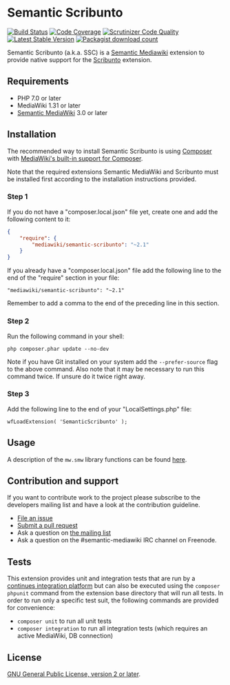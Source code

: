 # Semantic Scribunto

[![Build Status](https://secure.travis-ci.org/SemanticMediaWiki/SemanticScribunto.svg?branch=master)](http://travis-ci.org/SemanticMediaWiki/SemanticScribunto)
[![Code Coverage](https://scrutinizer-ci.com/g/SemanticMediaWiki/SemanticScribunto/badges/coverage.png?b=master)](https://scrutinizer-ci.com/g/SemanticMediaWiki/SemanticScribunto/?branch=master)
[![Scrutinizer Code Quality](https://scrutinizer-ci.com/g/SemanticMediaWiki/SemanticScribunto/badges/quality-score.png?b=master)](https://scrutinizer-ci.com/g/SemanticMediaWiki/SemanticScribunto/?branch=master)
[![Latest Stable Version](https://poser.pugx.org/mediawiki/semantic-scribunto/version.png)](https://packagist.org/packages/mediawiki/semantic-scribunto)
[![Packagist download count](https://poser.pugx.org/mediawiki/semantic-scribunto/d/total.png)](https://packagist.org/packages/mediawiki/semantic-scribunto)

Semantic Scribunto (a.k.a. SSC) is a [Semantic Mediawiki][smw] extension to provide native support for the
[Scribunto][scri] extension.

## Requirements

- PHP 7.0 or later
- MediaWiki 1.31 or later
- [Semantic MediaWiki][smw] 3.0 or later

## Installation

The recommended way to install Semantic Scribunto is using [Composer](https://getcomposer.org) with
[MediaWiki's built-in support for Composer](https://www.mediawiki.org/wiki/Composer).

Note that the required extensions Semantic MediaWiki and Scribunto must be installed first according to
the installation instructions provided.

### Step 1
    
If you do not have a "composer.local.json" file yet, create one and add the following content to it:

```json
{
	"require": {
		"mediawiki/semantic-scribunto": "~2.1"
	}
}
```

If you already have a "composer.local.json" file add the following line to the end of the "require"
section in your file:

    "mediawiki/semantic-scribunto": "~2.1"

Remember to add a comma to the end of the preceding line in this section.

### Step 2

Run the following command in your shell:

    php composer.phar update --no-dev

Note if you have Git installed on your system add the `--prefer-source` flag to the above command. Also
note that it may be necessary to run this command twice. If unsure do it twice right away.

### Step 3

Add the following line to the end of your "LocalSettings.php" file:

    wfLoadExtension( 'SemanticScribunto' );

## Usage

A description of the `mw.smw` library functions can be found [here](docs/README.md).

## Contribution and support

If you want to contribute work to the project please subscribe to the developers mailing list and
have a look at the contribution guideline.

* [File an issue](https://github.com/SemanticMediaWiki/SemanticScribunto/issues)
* [Submit a pull request](https://github.com/SemanticMediaWiki/SemanticScribunto/pulls)
* Ask a question on [the mailing list](https://www.semantic-mediawiki.org/wiki/Mailing_list)
* Ask a question on the #semantic-mediawiki IRC channel on Freenode.

## Tests

This extension provides unit and integration tests that are run by a [continues integration platform][travis]
but can also be executed using the `composer phpunit` command from the extension base directory that will
run all tests. In order to run only a specific test suit, the following commands are provided for convenience:

- `composer unit` to run all unit tests
- `composer integration` to run all integration tests (which requires an active MediaWiki, DB connection)

## License

[GNU General Public License, version 2 or later][gpl-licence].

[smw]: https://github.com/SemanticMediaWiki/SemanticMediaWiki
[contributors]: https://github.com/SemanticMediaWiki/SemanticScribunto/graphs/contributors
[travis]: https://travis-ci.org/SemanticMediaWiki/SemanticScribunto
[gpl-licence]: https://www.gnu.org/copyleft/gpl.html
[composer]: https://getcomposer.org/
[scri]: https://www.mediawiki.org/wiki/Extension:Scribunto
